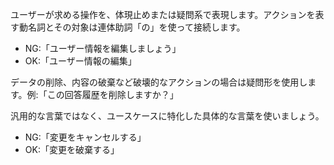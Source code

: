 ユーザーが求める操作を、体現止めまたは疑問系で表現します。アクションを表す動名詞とその対象は連体助詞「の」を使って接続します。

- NG:「ユーザー情報を編集しましょう」
- OK:「ユーザー情報の編集」

データの削除、内容の破棄など破壊的なアクションの場合は疑問形を使用します。例:「この回答履歴を削除しますか？」

汎用的な言葉ではなく、ユースケースに特化した具体的な言葉を使いましょう。

- NG:「変更をキャンセルする」
- OK:「変更を破棄する」

